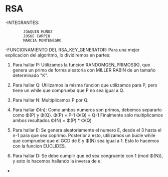 # RSA
 -INTEGRANTES:
 
			JOAQUIN MUÑOZ
			JOSUE CARPIO
			MARCIA MONTENEGRO
			
      
-FUNCIONAMIENTO DEL RSA_KEY_GENERATOR:
Para una mejor explicacion del algoritmo, lo dividiremos en partes:

1. Para hallar P:
	Utilizamos la funcion RANDOMGEN_PRIMOS(K), que genera un primo de forma aleatoria con MILLER RABIN de un tamaño determinado "K".
	
2. Para hallar Q:
	Utilizamos la misma funcion que utilizamos para P, pero tiene un while que comprueba que P no sea igual a Q.
	
3. Para hallar N:
	Multiplicamos P por Q.
	
4. Para hallar Φ(n):
	Como ambos numeros son primos, debemos separarlo como Φ(P) y Φ(Q).
	Φ(P) = P-1
	Φ(Q) = Q-1
	Finalmente solo multiplicamos ambos resultados
	Φ(N) = Φ(P) * Φ(Q)
	
5. Para hallar E:
	Se genera aleatoriamente el numero E, desde el 3 hasta el n-1 para que sea coprimo.
	Posterior a esto, utilizamos un bucle while que compruebe que el GCD de E y Φ(N) sea igual a 1.
	Esto lo hacemos con la funcion EUCLIDES.
	
6. Para hallar D:
	Se debe cumplir que ed sea congruente con 1 (mod Φ(N)), y esto lo hacemos hallando la inversa de e.
	
-
